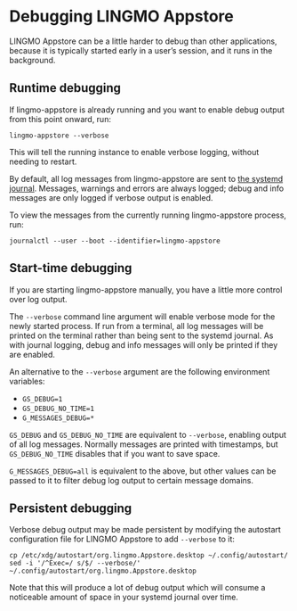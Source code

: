 Debugging LINGMO Appstore
========================

LINGMO Appstore can be a little harder to debug than other applications, because
it is typically started early in a user’s session, and it runs in the
background.

Runtime debugging
---

If lingmo-appstore is already running and you want to enable debug output from
this point onward, run:
```
lingmo-appstore --verbose
```

This will tell the running instance to enable verbose logging, without needing
to restart.

By default, all log messages from lingmo-appstore are sent to
[the systemd journal](https://www.freedesktop.org/software/systemd/man/systemd-journald.service.html).
Messages, warnings and errors are always logged; debug and info messages are
only logged if verbose output is enabled.

To view the messages from the currently running lingmo-appstore process, run:
```
journalctl --user --boot --identifier=lingmo-appstore
```

Start-time debugging
---

If you are starting lingmo-appstore manually, you have a little more control over
log output.

The `--verbose` command line argument will enable verbose mode for the newly
started process. If run from a terminal, all log messages will be printed on the
terminal rather than being sent to the systemd journal. As with journal logging,
debug and info messages will only be printed if they are enabled.

An alternative to the `--verbose` argument are the following environment
variables:
 * `GS_DEBUG=1`
 * `GS_DEBUG_NO_TIME=1`
 * `G_MESSAGES_DEBUG=*`

`GS_DEBUG` and `GS_DEBUG_NO_TIME` are equivalent to `--verbose`, enabling output
of all log messages. Normally messages are printed with timestamps, but
`GS_DEBUG_NO_TIME` disables that if you want to save space.

`G_MESSAGES_DEBUG=all` is equivalent to the above, but other values can be
passed to it to filter debug log output to certain message domains.

Persistent debugging
---

Verbose debug output may be made persistent by modifying the autostart
configuration file for LINGMO Appstore to add `--verbose` to it:
```
cp /etc/xdg/autostart/org.lingmo.Appstore.desktop ~/.config/autostart/
sed -i '/^Exec=/ s/$/ --verbose/' ~/.config/autostart/org.lingmo.Appstore.desktop
```

Note that this will produce a lot of debug output which will consume a
noticeable amount of space in your systemd journal over time.

